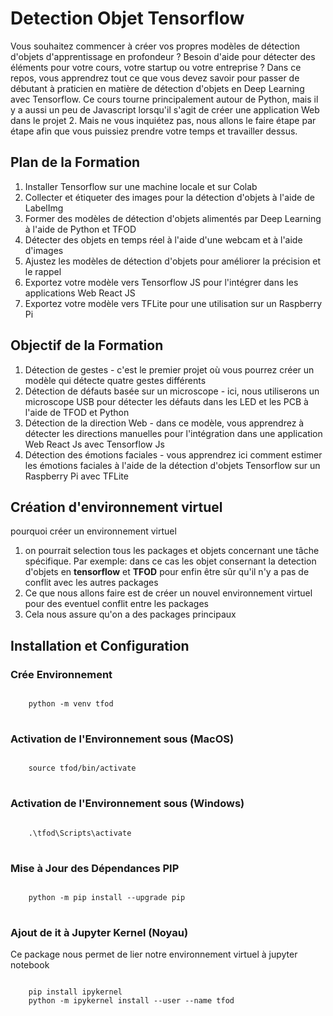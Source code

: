 # Detection Objet Tensorflow

Vous souhaitez commencer à créer vos propres modèles de détection d'objets d'apprentissage en profondeur ?  Besoin d'aide pour détecter des éléments pour votre cours, votre startup ou votre entreprise ?  Dans ce repos, vous apprendrez tout ce que vous devez savoir pour passer de débutant à praticien en matière de détection d'objets en Deep Learning avec Tensorflow. Ce cours tourne principalement autour de Python, mais il y a aussi un peu de Javascript lorsqu'il s'agit de créer une application Web dans le projet 2. Mais ne vous inquiétez pas, nous allons le faire étape par étape afin que vous puissiez prendre votre temps et travailler dessus.

## Plan de la Formation

1. Installer Tensorflow sur une machine locale et sur Colab
2. Collecter et étiqueter des images pour la détection d'objets à l'aide de LabelImg
3. Former des modèles de détection d'objets alimentés par Deep Learning à l'aide de Python et TFOD
4. Détecter des objets en temps réel à l'aide d'une webcam et à l'aide d'images
5. Ajustez les modèles de détection d'objets pour améliorer la précision et le rappel
6. Exportez votre modèle vers Tensorflow JS pour l'intégrer dans les applications Web React JS
7. Exportez votre modèle vers TFLite pour une utilisation sur un Raspberry Pi

## Objectif de la Formation

1. Détection de gestes - c'est le premier projet où vous pourrez créer un modèle qui détecte quatre gestes différents
2. Détection de défauts basée sur un microscope - ici, nous utiliserons un microscope USB pour détecter les défauts dans les LED et les PCB à l'aide de TFOD et Python
3. Détection de la direction Web - dans ce modèle, vous apprendrez à détecter les directions manuelles pour l'intégration dans une application Web React Js avec Tensorflow Js
4. Détection des émotions faciales - vous apprendrez ici comment estimer les émotions faciales à l'aide de la détection d'objets Tensorflow sur un Raspberry Pi avec TFLite

## Création d'environnement virtuel

pourquoi créer un environnement virtuel
1. on pourrait selection tous les packages et objets concernant une tâche spécifique. 
   Par exemple: dans ce cas les objet consernant la detection d'objets en **tensorflow** et **TFOD**
  pour enfin être sûr qu'il n'y a pas de conflit avec les autres packages
2. Ce que nous allons faire est de créer un nouvel environnement virtuel pour des
 eventuel conflit entre les packages
3. Cela nous assure qu'on a des packages principaux 

## Installation et Configuration

### Crée Environnement 

<pre>
<code> 
 	python -m venv tfod
</code>
</pre>

### Activation de l'Environnement sous (MacOS)

<pre>
<code> 
 	source tfod/bin/activate
</code>
</pre>

### Activation de l'Environnement sous (Windows)

<pre>
<code> 
 	.\tfod\Scripts\activate
</code>
</pre>
### Mise à Jour des Dépendances PIP

<pre>
<code> 
 	python -m pip install --upgrade pip
</code>
</pre>

### Ajout de it à Jupyter Kernel (Noyau)

Ce package nous permet de lier notre environnement virtuel à jupyter notebook

<pre>
<code> 
 	pip install ipykernel
	python -m ipykernel install --user --name tfod
</code>
</pre>